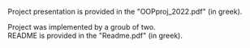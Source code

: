 Project presentation is provided in the "OOPproj_2022.pdf" (in greek).

Project was implemented by a groub of two.  
README is provided in the "Readme.pdf" (in greek).
